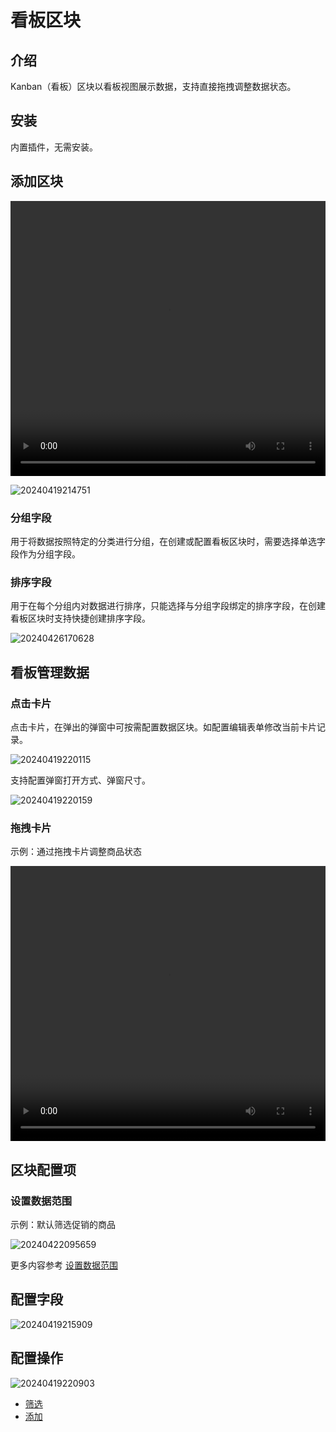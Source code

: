 # 看板区块

<PluginInfo name="block-kanban"></PluginInfo>

## 介绍

Kanban（看板）区块以看板视图展示数据，支持直接拖拽调整数据状态。

## 安装

内置插件，无需安装。

## 添加区块

<video width="100%" height="440" controls>
      <source src="https://nocobase-docs.oss-cn-beijing.aliyuncs.com/20240419214551.mp4" type="video/mp4">
</video>

![20240419214751](https://static-docs.nocobase.com/20240419214751.png)

### 分组字段

用于将数据按照特定的分类进行分组，在创建或配置看板区块时，需要选择单选字段作为分组字段。

### 排序字段

用于在每个分组内对数据进行排序，只能选择与分组字段绑定的排序字段，在创建看板区块时支持快捷创建排序字段。

![20240426170628](https://nocobase-docs.oss-cn-beijing.aliyuncs.com/20240426170628.png)

## 看板管理数据

### 点击卡片

点击卡片，在弹出的弹窗中可按需配置数据区块。如配置编辑表单修改当前卡片记录。

![20240419220115](https://static-docs.nocobase.com/20240419220115.png)

支持配置弹窗打开方式、弹窗尺寸。

![20240419220159](https://static-docs.nocobase.com/20240419220159.png)

### 拖拽卡片

示例：通过拖拽卡片调整商品状态

<video width="100%" height="440" controls>
      <source src="https://nocobase-docs.oss-cn-beijing.aliyuncs.com/20240419221247.mp4" type="video/mp4">
</video>

## 区块配置项

### 设置数据范围

示例：默认筛选促销的商品

![20240422095659](https://static-docs.nocobase.com/20240422095659.png)

更多内容参考 [设置数据范围](/handbook/ui/blocks/block-settings/data-scope)

## 配置字段

![20240419215909](https://static-docs.nocobase.com/20240419215909.png)

## 配置操作

![20240419220903](https://static-docs.nocobase.com/20240419220903.png)

- [筛选](/handbook/ui/actions/types/filter)
- [添加](/handbook/ui/actions/types/add-new)
